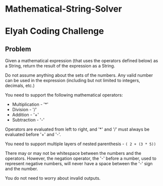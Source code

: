 # Mathematical-String-Solver

# Elyah Coding Challenge

## Problem

Given a mathematical expression (that uses the operators defined below) as a String, return the result of the expression as a String.

Do not assume anything about the sets of the numbers. Any valid number can be used in the
expression (including but not limited to integers, decimals, etc.)

You need to support the following mathematical operators:
- Multiplication - '*'
- Division - '/'
- Addition - '+'
- Subtraction - '-'

Operators are evaluated from left to right, and '*' and '/' must always be evaluated before
'+' and '-'.

You need to support multiple layers of nested parenthesis - `( 2 + (3 * 5))`

There may or may not be whitespace between the numbers and the operators. However, the negation
operator, the '-' before a number, used to represent negative numbers, will never have a space
between the '-' sign and the number.

You do not need to worry about invalid outputs.
